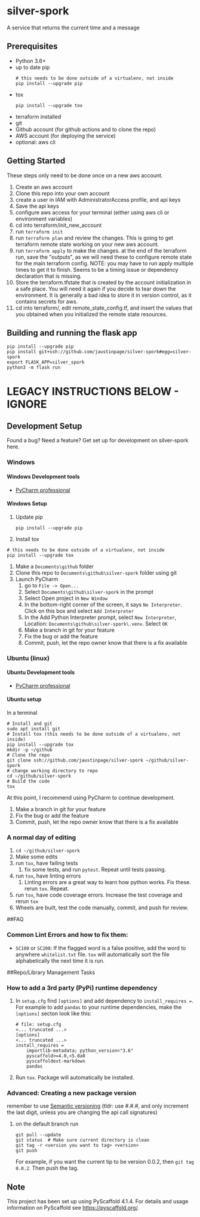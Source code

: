 # silver-spork

A service that returns the current time and a message

## Prerequisites

- Python 3.6+
- up to date pip
  ```shell
  # this needs to be done outside of a virtualenv, not inside
  pip install --upgrade pip
  ```
- tox
  ```shell
  pip install --upgrade tox
  ```
- terraform installed
- git
- Github account (for github actions and to clone the repo)
- AWS account (for deploying the service)
- optional: aws cli

## Getting Started

These steps only need to be done once on a new aws account.

1. Create an aws account
1. Clone this repo into your own account
1. create a user in IAM with AdministratorAccess profile, and api keys
1. Save the api keys
1. configure aws access for your terminal (either using aws cli or environment variables)
1. cd into terraform/init_new_account
1. run `terraform init` 
1. run `terraform plan` and review the changes. This is going to get terraform remote state working on your new aws account.
1. run `terraform apply` to make the changes. at the end of the terraform run, save the "outputs", as we will need these to configure remote state for the main terraform config. NOTE: you may have to run apply multiple times to get it to finish. Seems to be a timing issue or dependency declaration that is missing.
1. Store the terraform.tfstate that is created by the account initialization in a safe place. You will need it again if you decide to tear down the environment. It is generally a bad idea to store it in version control, as it contains secrets for aws. 
1. cd into terraform/, edit remote_state_config.tf, and insert the values that you obtained when you initialized the remote state resources.


## Building and running the flask app
```shell
pip install --upgrade pip
pip install git+ssh://github.com/jaustinpage/silver-spork#egg=silver-spork
export FLASK_APP=silver_spork
python3 -m flask run 
```



# LEGACY INSTRUCTIONS BELOW - IGNORE

## Development Setup

Found a bug? Need a feature? Get set up for development on silver-spork here.

### Windows

#### Windows Development tools

- [PyCharm professional](https://www.jetbrains.com/pycharm/)

#### Windows Setup

1. Update pip
   ```shell
   pip install --upgrade pip
   ```
1. Install tox

```shell
# this needs to be done outside of a virtualenv, not inside
pip install --upgrade tox
```

1. Make a `Documents\github` folder
1. Clone this repo to `Documents\github\silver-spork` folder using git
1. Launch PyCharm
   1. go to `File -> Open...`
   1. Select `Documents\github\silver-spork` in the prompt
   1. Select Open project in `New Window`
   1. In the bottom-right corner of the screen, it says `No Interpreter`. Click on this
      box and select `Add Interpreter`
   1. In the Add Python Interpreter prompt, select `New Interpreter`, Location:
      `Documents\github\silver-spork\.venv`. Select `OK`
   1. Make a branch in git for your feature
   1. Fix the bug or add the feature
   1. Commit, push, let the repo owner know that there is a fix available

### Ubuntu (linux)

#### Ubuntu Development tools

- [PyCharm professional](https://www.jetbrains.com/pycharm/)

#### Ubuntu setup

In a terminal

```shell
# Install and git
sudo apt install git
# Install tox (this needs to be done outside of a virtualenv, not inside)
pip install --upgrade tox
mkdir -p ~/github
# Clone the repo
git clone ssh://github.com/jaustinpage/silver-spork ~/github/silver-spork
# change working directory to repo
cd ~/github/silver-spork
# Build the code
tox
```

At this point, I recommend using PyCharm to continue development.

1. Make a branch in git for your feature
1. Fix the bug or add the feature
1. Commit, push, let the repo owner know that there is a fix available

### A normal day of editing

1. `cd ~/github/silver-spork`
1. Make some edits
1. run `tox`, have failing tests
   1. fix some tests, and run `pytest`. Repeat until tests passing.
1. run `tox`, have linting errors
   1. Linting errors are a great way to learn how python works. Fix these. rerun `tox`.
      Repeat.
1. run `tox`, have code coverage errors. Increase the test coverage and rerun `tox`
1. Wheels are built, test the code manually, commit, and push for review.

##FAQ

### Common Lint Errors and how to fix them:

- `SC100` or `SC200`: If the flagged word is a false positive, add the word to anywhere
  `whitelist.txt` file. `tox` will automatically sort the file alphabetically the next
  time it is run.

##Repo/Library Management Tasks


### How to add a 3rd party (PyPi) runtime dependency

1. In `setup.cfg` find `[options]` and add dependency to `install_requires =`. For
   example to add `pandas` to your runtime dependencies, make the `[options]` secton
   look like this:
   ```shell
   # file: setup.cfg
   <... truncated ...>
   [options]
   <... truncated ...>
   install_requires =
       importlib-metadata; python_version<"3.6"
       pyscaffold>=4.0,<5.0a0
       pyscaffoldext-markdown
       pandas
   ```
1. Run `tox`. Package will automatically be installed.

### Advanced: Creating a new package version

remember to use [Semantic versioning](https://www.python.org/dev/peps/pep-0440/) (tldr:
use #.#.#, and only increment the last digit, unless you are changing the api call
signatures)

1. on the default branch run

   ```shell
   git pull --update
   git status  # Make sure current directory is clean
   git tag -r <version you want to tag> <version>
   git push
   ```

   For example, if you want the current tip to be version 0.0.2, then `git tag 0.0.2`.
   Then push the tag.


<!-- pyscaffold-notes -->

## Note

This project has been set up using PyScaffold 4.1.4. For details and usage information
on PyScaffold see https://pyscaffold.org/.

```
```
